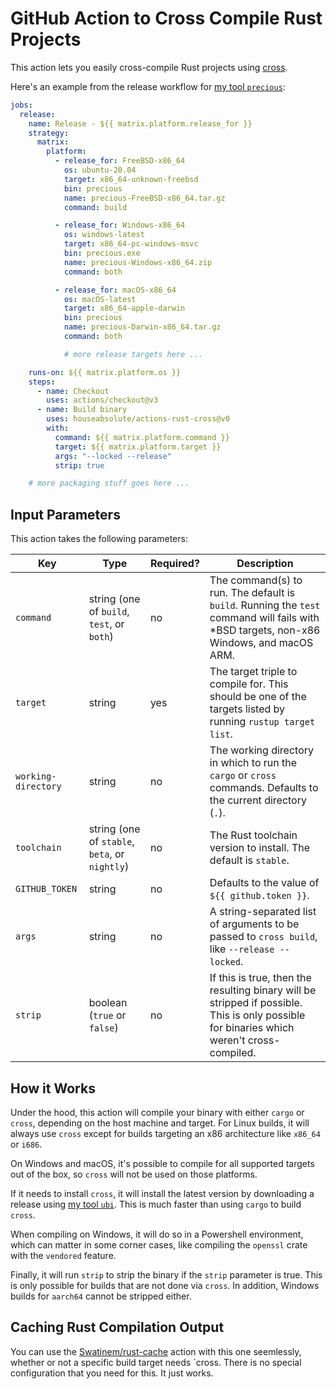 # GitHub Action to Cross Compile Rust Projects

This action lets you easily cross-compile Rust projects using
[cross](https://github.com/cross-rs/cross).

Here's an example from the release workflow for
[my tool `precious`](https://github.com/houseabsolute/precious):

```yaml
jobs:
  release:
    name: Release - ${{ matrix.platform.release_for }}
    strategy:
      matrix:
        platform:
          - release_for: FreeBSD-x86_64
            os: ubuntu-20.04
            target: x86_64-unknown-freebsd
            bin: precious
            name: precious-FreeBSD-x86_64.tar.gz
            command: build

          - release_for: Windows-x86_64
            os: windows-latest
            target: x86_64-pc-windows-msvc
            bin: precious.exe
            name: precious-Windows-x86_64.zip
            command: both

          - release_for: macOS-x86_64
            os: macOS-latest
            target: x86_64-apple-darwin
            bin: precious
            name: precious-Darwin-x86_64.tar.gz
            command: both

            # more release targets here ...

    runs-on: ${{ matrix.platform.os }}
    steps:
      - name: Checkout
        uses: actions/checkout@v3
      - name: Build binary
        uses: houseabsolute/actions-rust-cross@v0
        with:
          command: ${{ matrix.platform.command }}
          target: ${{ matrix.platform.target }}
          args: "--locked --release"
          strip: true

    # more packaging stuff goes here ...
```

## Input Parameters

This action takes the following parameters:

| Key                 | Type                                           | Required? | Description                                                                                                                               |
| ------------------- | ---------------------------------------------- | --------- | ----------------------------------------------------------------------------------------------------------------------------------------- |
| `command`           | string (one of `build`, `test`, or `both`)     | no        | The command(s) to run. The default is `build`. Running the `test` command will fails with \*BSD targets, non-x86 Windows, and macOS ARM.  |
| `target`            | string                                         | yes       | The target triple to compile for. This should be one of the targets listed by running `rustup target list`.                               |
| `working-directory` | string                                         | no        | The working directory in which to run the `cargo` or `cross` commands. Defaults to the current directory (`.`).                           |
| `toolchain`         | string (one of `stable`, `beta`, or `nightly`) | no        | The Rust toolchain version to install. The default is `stable`.                                                                           |
| `GITHUB_TOKEN`      | string                                         | no        | Defaults to the value of `${{ github.token }}`.                                                                                           |
| `args`              | string                                         | no        | A string-separated list of arguments to be passed to `cross build`, like `--release --locked`.                                            |
| `strip`             | boolean (`true` or `false`)                    | no        | If this is true, then the resulting binary will be stripped if possible. This is only possible for binaries which weren't cross-compiled. |

## How it Works

Under the hood, this action will compile your binary with either `cargo` or `cross`, depending on
the host machine and target. For Linux builds, it will always use `cross` except for builds
targeting an x86 architecture like `x86_64` or `i686`.

On Windows and macOS, it's possible to compile for all supported targets out of the box, so `cross`
will not be used on those platforms.

If it needs to install `cross`, it will install the latest version by downloading a release using
[my tool `ubi`](https://github.com/houseabsolute/ubi). This is much faster than using `cargo` to
build `cross`.

When compiling on Windows, it will do so in a Powershell environment, which can matter in some
corner cases, like compiling the `openssl` crate with the `vendored` feature.

Finally, it will run `strip` to strip the binary if the `strip` parameter is true. This is only
possible for builds that are not done via `cross`. In addition, Windows builds for `aarch64` cannot
be stripped either.

## Caching Rust Compilation Output

You can use the [Swatinem/rust-cache](https://github.com/Swatinem/rust-cache) action with this one
seemlessly, whether or not a specific build target needs `cross. There is no special configuration
that you need for this. It just works.

